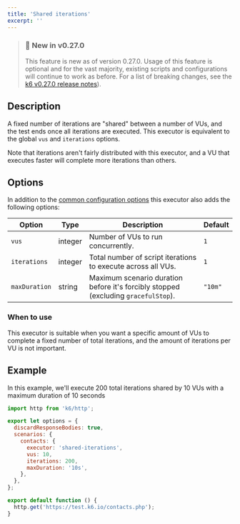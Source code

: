 ```yaml
---
title: 'Shared iterations'
excerpt: ''
---
```


> ### 🎉 New in v0.27.0
>
> This feature is new as of version 0.27.0. Usage of this feature is optional and for the vast majority,
> existing scripts and configurations will continue to work as before. For a list of breaking changes,
> see the [k6 v0.27.0 release notes](https://github.com/loadimpact/k6/releases/tag/v0.27.0)).

## Description

A fixed number of iterations are "shared" between a number of VUs, and the test ends
once all iterations are executed. This executor is equivalent to the global `vus` and
`iterations` options.

Note that iterations aren't fairly distributed with this executor, and a VU that
executes faster will complete more iterations than others.

## Options

In addition to the [common configuration options](/using-k6/scenarios#common-options) this executor
also adds the following options:

| Option        | Type    | Description                                                                        | Default |
| ------------- | ------- | ---------------------------------------------------------------------------------- | ------- |
| `vus`         | integer | Number of VUs to run concurrently.                                                 | `1`     |
| `iterations`  | integer | Total number of script iterations to execute across all VUs.                       | `1`     |
| `maxDuration` | string  | Maximum scenario duration before it's forcibly stopped (excluding `gracefulStop`). | `"10m"` |

### When to use

This executor is suitable when you want a specific amount of VUs to complete a fixed
number of total iterations, and the amount of iterations per VU is not important.

## Example

In this example, we'll execute 200 total iterations shared by 10 VUs with a maximum duration of 10 seconds

<div class="code-group" data-props='{"labels": [ "shared-iters.js" ], "lineNumbers": "[true]"}'>

```js
import http from 'k6/http';

export let options = {
  discardResponseBodies: true,
  scenarios: {
    contacts: {
      executor: 'shared-iterations',
      vus: 10,
      iterations: 200,
      maxDuration: '10s',
    },
  },
};

export default function () {
  http.get('https://test.k6.io/contacts.php');
}
```

</div>
